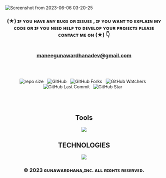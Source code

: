 

![Screenshot from 2023-06-06 03-20-25](https://github.com/mGunawardhana/The-Travellar-App/assets/100486080/4bad65c0-3d92-4848-b123-ab67a3e6f582)

<div align="center">

### (★) ɪꜰ ʏᴏᴜ ʜᴀᴠᴇ ᴀɴʏ ʙᴜɢꜱ ᴏʀ ɪꜱꜱᴜᴇꜱ , ɪꜰ ʏᴏᴜ ᴡᴀɴᴛ ᴛᴏ ᴇxᴘʟᴀɪɴ ᴍʏ ᴄᴏᴅᴇ ᴏʀ ɪꜰ ʏᴏᴜ ɴᴇᴇᴅ ʜᴇʟᴘ ᴛᴏ ᴅᴇᴠᴇʟᴏᴘ ʏᴏᴜʀ ᴘʀᴏᴊᴇᴄᴛꜱ ᴘʟᴇᴀꜱᴇ ᴄᴏɴᴛᴀᴄᴛ ᴍᴇ ᴏɴ (★) 👇<br> <br> <br> maneegunawardhanadev@gmail.com

</div>

<br><br>
<div align="center">

![repo size](https://img.shields.io/github/repo-size/mGunawardhana/The-Travellar-App?style=for-the-badge) &nbsp;
![GitHub](https://img.shields.io/github/license/mGunawardhana/The-Travellar-App?style=for-the-badge) &nbsp;
![GitHub Forks](https://img.shields.io/github/forks/mGunawardhana/The-Travellar-App?&labelColor=black&color=f7b731&style=for-the-badge) &nbsp;
![GitHub Watchers](https://img.shields.io/github/watchers/mGunawardhana/The-Travellar-App?style=for-the-badge) &nbsp;
![GitHub Last Commit](https://img.shields.io/github/last-commit/mGunawardhana/The-Travellar-App?style=for-the-badge) &nbsp;
![GitHub Star](https://img.shields.io/github/stars/mGunawardhana/The-Travellar-App?style=for-the-badge) &nbsp;

</div>
<br><br>


<div align="center">

<h2>Tools</h2>
     <img src="https://skillicons.dev/icons?i=idea,git,github,vscode" />
     <br>
  <h2>TECHNOLOGIES</h2>
 

</div>




<div align="center">
   <img src="https://skillicons.dev/icons?i=mongodb,express,react,nodejs" /> 
</div>

<div align="center">

### © 2023 ɢᴜɴᴀᴡᴀʀᴅʜᴀɴᴀ,ɪɴᴄ. ᴀʟʟ ʀɪɢʜᴛꜱ ʀᴇꜱᴇʀᴠᴇᴅ.

</div>
